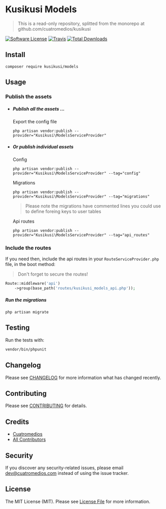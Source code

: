 # Kusikusi Models
> This is a read-only repository, splitted from the monorepo at github.com/cuatromedios/kusikusi

[![Software License](https://img.shields.io/badge/license-MIT-brightgreen.svg?style=flat-square)](LICENSE.md)
[![Travis](https://img.shields.io/travis/cuatromedios/kusikusi-models.svg?style=flat-square)]()
[![Total Downloads](https://img.shields.io/packagist/dt/cuatromedios/kusikusi-models.svg?style=flat-square)](https://packagist.org/packages/kusikusi/models)

<a name="usage"></a>
## Install

```shell
composer require kusikusi/models
```

## Usage
### Publish the assets
- ##### Publish all the assets ...
  Export the config file
  ```shell
  php artisan vendor:publish --provider="Kusikusi\ModelsServiceProvider"
  ```
- ##### Or publish individual assets

  Config
  ```shell
  php artisan vendor:publish --provider="Kusikusi\ModelsServiceProvider" --tag="config"
  ```
  
  Migrations
  ```shell
  php artisan vendor:publish --provider="Kusikusi\ModelsServiceProvider" --tag="migrations"
  ```
  > Please note the migrations have commented lines you could use to define foreing keys to user tables

  Api routes
  ```shell
  php artisan vendor:publish --provider="Kusikusi\ModelsServiceProvider" --tag="api_routes"
  ```

### Include the routes

If you need then, include the api routes in your `RouteServiceProvider.php` file, in the boot method:
> Don't forget to secure the routes!

```php
Route::middleware('api')
    ->group(base_path('routes/kusikusi_models_api.php'));
```

##### Run the migrations
```shell
php artisan migrate
```

## Testing
Run the tests with:

``` bash
vendor/bin/phpunit
```

## Changelog
Please see [CHANGELOG](CHANGELOG.md) for more information what has changed recently.

## Contributing
Please see [CONTRIBUTING](CONTRIBUTING.md) for details.

## Credits

- [Cuatromedios](https://github.com/cuatromedios)
- [All Contributors](https://github.com/cuatromedios/kusikusi-models/contributors)

## Security
If you discover any security-related issues, please email dev@cuatromedios.com instead of using the issue tracker.

## License
The MIT License (MIT). Please see [License File](/LICENSE.md) for more information.